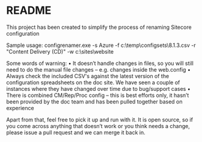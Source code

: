 # README #

This project has been created to simplify the process of renaming Sitecore configuration 

Sample usage: configrenamer.exe -s Azure -f c:\temp\configsets\8.1.3.csv -r "Content Delivery (CD)" -w c:\sites\website

Some words of warning:
•	It doesn’t handle changes in files, so you will still need to do the manual file changes – e.g. changes inside the web.config
•	Always check the included CSV's against the latest version of the configuration spreadsheets on the doc site. We have seen a couple of instances where they have changed over time due to bug/support cases
•	There is combined  CM/Rep/Proc config – this is best efforts only, it hasn’t been provided by the doc team and has been pulled together based on experience

Apart from that, feel free to pick it up and run with it. It is open source, so if you come across anything that doesn’t work or you think needs a change, please issue a pull request and we can merge it back in.